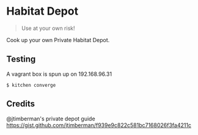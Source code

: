 Habitat Depot
=============

> Use at your own risk!

Cook up your own Private Habitat Depot.

## Testing

A vagrant box is spun up on 192.168.96.31

    $ kitchen converge

## Credits

@jtimberman's private depot guide
https://gist.github.com/jtimberman/f939e9c822c581bc7168026f3fa4211c
